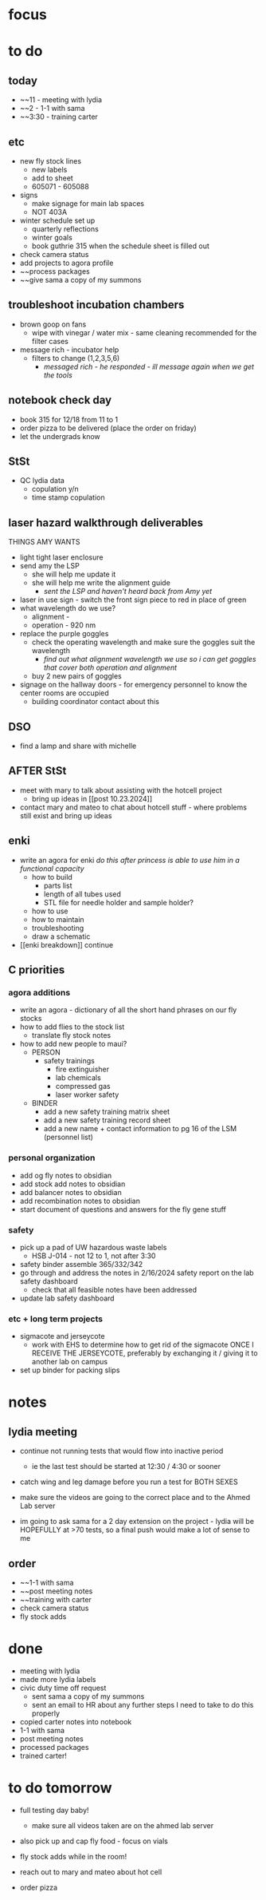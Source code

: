 # focus

# to do
## today
- ~~11 - meeting with lydia
- ~~2 - 1-1 with sama
- ~~3:30 - training carter
## etc
- new fly stock lines
	- new labels
	- add to sheet
	- 605071 - 605088
- signs
	- make signage for main lab spaces
	- NOT 403A
- winter schedule set up
	- quarterly reflections 
	- winter goals
	- book guthrie 315 when the schedule sheet is filled out
- check camera status
- add projects to agora profile
- ~~process packages
- ~~give sama a copy of my summons
## troubleshoot incubation chambers
- brown goop on fans
	- wipe with vinegar / water mix - same cleaning recommended for the filter cases
- message rich - incubator help
	- filters to change (1,2,3,5,6)
		- *messaged rich - he responded - ill message again when we get the tools*
## notebook check day
- book 315 for 12/18 from 11 to 1
- order pizza to be delivered (place the order on friday)
- let the undergrads know
## StSt
- QC lydia data
	- copulation y/n 
	- time stamp copulation
## laser hazard walkthrough deliverables
THINGS AMY WANTS
- light tight laser enclosure
- send amy the LSP
	- she will help me update it
	- she will help me write the alignment guide
		- *sent the LSP and haven't heard back from Amy yet*
- laser in use sign - switch the front sign piece to red in place of green
- what wavelength do we use?
	- alignment -
	- operation - 920 nm
- replace the purple goggles 
	- check the operating wavelength and make sure the goggles suit the wavelength
		- *find out what alignment wavelength we use so i can get goggles that cover both operation and alignment*
	- buy 2 new pairs of goggles
- signage on the hallway doors - for emergency personnel to know the center rooms are occupied
	- building coordinator contact about this
## DSO
- find a lamp and share with michelle
## AFTER StSt
- meet with mary to talk about assisting with the hotcell project
	- bring up ideas in [[post 10.23.2024]]
- contact mary and mateo to chat about hotcell stuff - where problems still exist and bring up ideas
## enki
- write an agora for enki *do this after princess is able to use him in a functional capacity*
	- how to build 
		- parts list
		- length of all tubes used
		- STL file for needle holder and sample holder?
	- how to use
	- how to maintain
	- troubleshooting
	- draw a schematic
- [[enki breakdown]] continue
## C priorities 
### agora additions
- write an agora - dictionary of all the short hand phrases on our fly stocks
- how to add flies to the stock list
	- translate fly stock notes
- how to add new people to maui?
	- PERSON
		- safety trainings
			- fire extinguisher
			- lab chemicals
			- compressed gas
			- laser worker safety
	- BINDER
		- add a new safety training matrix sheet
		- add a new safety training record sheet
		- add a new name + contact information to pg 16 of the LSM (personnel list)
### personal organization
- add og fly notes to obsidian
- add stock add notes to obsidian
- add balancer notes to obsidian
- add recombination notes to obsidian
- start document of questions and answers for the fly gene stuff
### safety
- pick up a pad of UW hazardous waste labels 
	- HSB J-014 - not 12 to 1, not after 3:30
- safety binder assemble 365/332/342
- go through and address the notes in 2/16/2024 safety report on the lab safety dashboard
	- check that all feasible notes have been addressed
- update lab safety dashboard
### etc + long term projects
- sigmacote and jerseycote
	- work with EHS to determine how to get rid of the sigmacote ONCE I RECEIVE THE JERSEYCOTE, preferably by exchanging it / giving it to another lab on campus
- set up binder for packing slips
# notes
## lydia meeting
- continue not running tests that would flow into inactive period
	- ie the last test should be started at 12:30 / 4:30 or sooner
- catch wing and leg damage before you run a test for BOTH SEXES
- make sure the videos are going to the correct place and to the Ahmed Lab server

- im going to ask sama for a 2 day extension on the project - lydia will be HOPEFULLY at >70 tests, so a final push would make a lot of sense to me
## order
- ~~1-1 with sama
- ~~post meeting notes
- ~~training with carter
- check camera status
- fly stock adds
# done 
- meeting with lydia
- made more lydia labels
- civic duty time off request
	- sent sama a copy of my summons
	- sent an email to HR about any further steps I need to take to do this properly
- copied carter notes into notebook
- 1-1 with sama
- post meeting notes
- processed packages
- trained carter!
# to do tomorrow
- full testing day baby!
	- make sure all videos taken are on the ahmed lab server
- also pick up and cap fly food - focus on vials

- fly stock adds while in the room!

- reach out to mary and mateo about hot cell
- order pizza